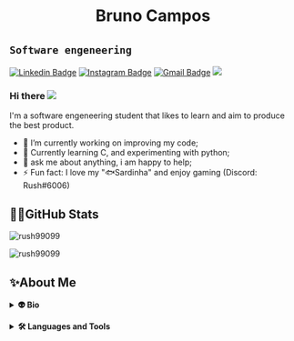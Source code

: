 <h1 align="center">Bruno Campos</h1>

## **`Software engeneering`**

[![Linkedin Badge](https://img.shields.io/badge/-Bruno_Campos-blue?style=flat&logo=Linkedin&logoColor=white&link=https://www.linkedin.com/in/rush99099/)](https://www.linkedin.com/in/rush99099/)
[![Instagram Badge](https://img.shields.io/badge/-@kampoos68-purple?style=flat&logo=instagram&logoColor=white&link=https://instagram.com/kampoos68/)](https://instagram.com/kampoos68)
[![Gmail Badge](https://img.shields.io/badge/-brunogcc02-c14438?style=flat&logo=Gmail&logoColor=white&link=mailto:brunogcc02@gmail.com)](mailto:brunogcc02@gmail.com)
![](https://visitor-badge.glitch.me/badge?page_id=rush99099.rush99099&left_color=orange&right_color=orange)


### Hi there <a href="https://www.github.com/rush99099"><img src="https://media.giphy.com/media/hvRJCLFzcasrR4ia7z/giphy.gif" width="5%"></a>
I'm a software engeneering student that likes to learn and aim to produce the best product.
- 🔱 I’m currently working on improving my code;
- 🌱 Currently learning C, and experimenting with python;
- 💬 ask me about anything, i am happy to help;
- ⚡ Fun fact: I love my "🐟Sardinha" and enjoy gaming (Discord: Rush#6006)

## 🧑‍💻GitHub Stats
<p align="left">
    <img src="https://github-readme-stats.vercel.app/api?username=rush99099&show_icons=true&hide=contribs,prs&cache_seconds=86400&theme=react" alt="rush99099" />

>

<p align="left">
    <img src="https://github-readme-stats.vercel.app/api/top-langs/?username=rush99099&hide_border=true&show_icons=true&theme=transparent" alt="rush99099"

>

## ✨About Me

<details>
    <summary><b>👽 Bio</b></summary>
    <br/>
        I'm a software engeneering student that likes to challenge himself to produce the best possible outcome. I like to learn and ocasionally like to do some niche projects so I can be prepared to thinking outside the box.
        I'm getting more and more used to programming and liking the process of learning it.
        My first contact with programming was in 2018, still in high school, where I programmed in Visual Basic for school work, I was stunned by what you actually could do with that and became fascinated.
        Going to college, I started by choosing Software Engeneering at Universidade de Coimbra, my second option, as going to Software Engeneering at Universidade do Minho was my first. I was alone in a different city living alone and it was overall a bad experience for me, in the middle of those bad things, there was something good, and it was my involvement with *python*, I really loved the range of things it let me work with, but the most impactful thing that I learnt there was turtle.py, I really liked that chapter.
        After an year in Coimbra, I asked a transfer to Minho, that was successful, and after that and until today, I am learning and gaining some skills in other languages, such as *haskell* and *c* that I continue to develop.
        There'll be a lot of repositories with school work, so majority of the repositories will be built from that prepective.
        I need to add "looking forward to learn languages" tab.
</details>

>

<details>
    <summary><b>🛠️ Languages and Tools</b></summary>
    <br/>
    <p align = "left">
        <a href="https://www.cprogramming.com/" target="_blank"> 
            <img src="https://raw.githubusercontent.com/devicons/devicon/master/icons/c/c-original.svg" alt="c" width="40" height="40"/> </a>
        <a href="https://git-scm.com/" target="_blank"> 
            <img src="https://www.vectorlogo.zone/logos/git-scm/git-scm-icon.svg" alt="git" width="40" height="40"/> </a>
        <a href="https://www.python.org" target="_blank"> 
            <img src="https://raw.githubusercontent.com/devicons/devicon/master/icons/python/python-original.svg" alt="python" width="40" height="40"/> </a>
        <a href="https://www.haskell.org>" target="_blank"> 
            <img src="https://cdn.jsdelivr.net/gh/devicons/devicon/icons/haskell/haskell-original.svg" alt="haskell" width="40" height="40"/> </a>
        <a href="https://www.arduino.cc/" target="_blank"> 
            <img src="https://cdn.jsdelivr.net/gh/devicons/devicon/icons/arduino/arduino-original.svg" alt="arduino" width="40" height="40"/> </a>
        <a href="https://www.gnu.org/software/bash/" target="_blank"> 
            <img src="https://cdn.jsdelivr.net/gh/devicons/devicon/icons/bash/bash-original.svg" alt="bash" width="40" height="40"/> </a>
        <a href="https://www.mathworks.com/products/matlab.html" target="_blank">
            <img src="https://cdn.jsdelivr.net/gh/devicons/devicon/icons/matlab/matlab-original.svg" alt="matlab" width="40" height="40"/> </a>
        <a href="https://www.markdownguide.org/" target="_blank">
            <img src="https://cdn.jsdelivr.net/gh/devicons/devicon/icons/markdown/markdown-original.svg" alt="markdown" width="40" height="40"/> </a>
</details>